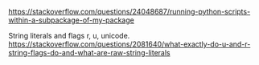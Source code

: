 https://stackoverflow.com/questions/24048687/running-python-scripts-within-a-subpackage-of-my-package

String literals and flags r, u, unicode.
https://stackoverflow.com/questions/2081640/what-exactly-do-u-and-r-string-flags-do-and-what-are-raw-string-literals